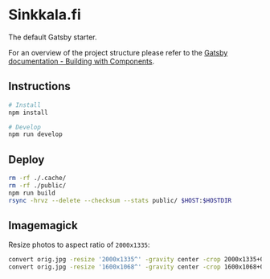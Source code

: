 # Sinkkala.fi
The default Gatsby starter.

For an overview of the project structure please refer to the [Gatsby documentation - Building with Components](https://www.gatsbyjs.org/docs/building-with-components/).

## Instructions
```sh
# Install
npm install

# Develop
npm run develop
```

## Deploy

```bash
rm -rf ./.cache/
rm -rf ./public/
npm run build
rsync -hrvz --delete --checksum --stats public/ $HOST:$HOSTDIR
```

## Imagemagick

Resize photos to aspect ratio of `2000x1335`:

```bash
convert orig.jpg -resize '2000x1335^' -gravity center -crop 2000x1335+0+0 +repage resized.jpg
convert orig.jpg -resize '1600x1068^' -gravity center -crop 1600x1068+0+0 +repage resized.jpg
```
